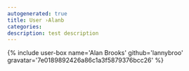 ```yaml
---
autogenerated: true
title: User ›Alanb
categories: 
description: test description
---
```


{% include user-box name='Alan Brooks' github='lannybroo' gravatar='7e0189892426a86c1a3f5879376bcc26' %}
